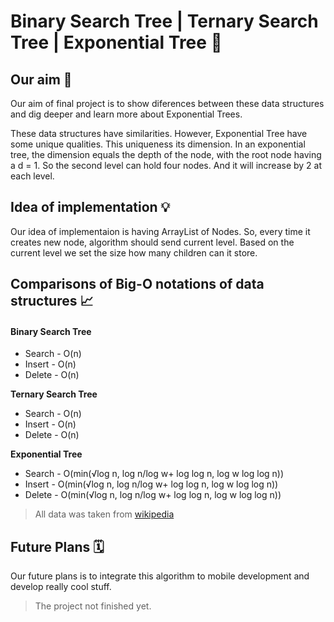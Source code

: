 # Binary Search Tree | Ternary Search Tree | Exponential Tree 🌳

## Our aim 🎯
Our aim of final project is to show diferences between these data structures and 
dig deeper and learn more about Exponential Trees. 

These data structures have similarities. However, Exponential Tree have some unique qualities. This uniqueness its dimension. In an exponential tree, the dimension equals the depth of the node, with the root node having a d = 1. So the second level can hold four nodes. And it will increase by 2 at each level.

## Idea of implementation 💡
Our idea of implementaion is having ArrayList of Nodes. So, every time it creates new node, algorithm should send current level. Based on the current level we set the size how many children can it store. 

## Comparisons of Big-O notations of data structures 📈
#### Binary Search Tree
* Search - O(n)
* Insert - O(n)
* Delete - O(n)

**Ternary Search Tree**
* Search - O(n)
* Insert - O(n)
* Delete - O(n)

**Exponential Tree**
* Search - O(min(√log n, log n/log w+ log log n, log w log log n))
* Insert - O(min(√log n, log n/log w+ log log n, log w log log n))
* Delete - O(min(√log n, log n/log w+ log log n, log w log log n))

>All data was taken from [wikipedia](https://en.wikipedia.org/wiki/Exponential_tree)

## Future Plans 🗓️
Our future plans is to integrate this algorithm to mobile development and develop really cool stuff.

>The project not finished yet.

